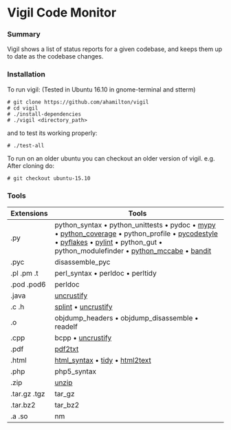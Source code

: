 # Vigil Code Monitor

### Summary

Vigil shows a list of status reports for a given codebase, and keeps them
up to date as the codebase changes.

### Installation

To run vigil:  (Tested in Ubuntu 16.10 in gnome-terminal and stterm)

    # git clone https://github.com/ahamilton/vigil
    # cd vigil
    # ./install-dependencies
    # ./vigil <directory_path>

and to test its working properly:

    # ./test-all

To run on an older ubuntu you can checkout an older version of vigil.
e.g. After cloning do:

    # git checkout ubuntu-15.10

### Tools

Extensions | Tools
---------- | -----
.py | python_syntax • python_unittests • pydoc • [mypy](http://www.mypy-lang.org/) • [python_coverage](http://nedbatchelder.com/code/coverage/) • python_profile • [pycodestyle](https://pypi.python.org/pypi/pycodestyle) • [pyflakes](https://launchpad.net/pyflakes) • [pylint](http://www.pylint.org/) • python_gut • python_modulefinder • [python_mccabe](https://github.com/flintwork/mccabe) • [bandit](https://wiki.openstack.org/wiki/Security/Projects/Bandit)
.pyc | disassemble_pyc
.pl .pm .t | perl_syntax • perldoc • perltidy
.pod .pod6 | perldoc
.java | [uncrustify](http://uncrustify.sourceforge.net/)
.c .h | [splint](http://www.splint.org/) • [uncrustify](http://uncrustify.sourceforge.net/)
.o | objdump_headers • objdump_disassemble • readelf
.cpp | bcpp • [uncrustify](http://uncrustify.sourceforge.net/)
.pdf | [pdf2txt](http://www.unixuser.org/~euske/python/pdfminer/)
.html | [html_syntax](http://www.html-tidy.org/) • [tidy](http://www.html-tidy.org/) • [html2text](http://www.mbayer.de/html2text/)
.php | php5_syntax
.zip | [unzip](http://www.info-zip.org/UnZip.html)
.tar.gz .tgz | tar_gz
.tar.bz2 | tar_bz2
.a .so | nm
